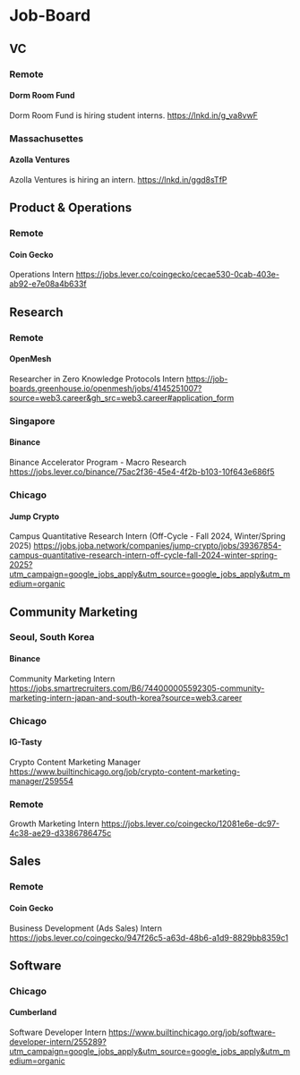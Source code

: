# Job-Board

## VC
### Remote
#### Dorm Room Fund
Dorm Room Fund is hiring student interns.
https://lnkd.in/g_va8vwF

### Massachusettes
#### Azolla Ventures
Azolla Ventures is hiring an intern.
https://lnkd.in/ggd8sTfP

## Product & Operations
### Remote
#### Coin Gecko
Operations Intern
https://jobs.lever.co/coingecko/cecae530-0cab-403e-ab92-e7e08a4b633f

## Research
### Remote
#### OpenMesh
Researcher in Zero Knowledge Protocols Intern
https://job-boards.greenhouse.io/openmesh/jobs/4145251007?source=web3.career&gh_src=web3.career#application_form

### Singapore
#### Binance
Binance Accelerator Program - Macro Research
https://jobs.lever.co/binance/75ac2f36-45e4-4f2b-b103-10f643e686f5

### Chicago
#### Jump Crypto
Campus Quantitative Research Intern (Off-Cycle - Fall 2024, Winter/Spring 2025)
https://jobs.joba.network/companies/jump-crypto/jobs/39367854-campus-quantitative-research-intern-off-cycle-fall-2024-winter-spring-2025?utm_campaign=google_jobs_apply&utm_source=google_jobs_apply&utm_medium=organic

## Community Marketing
### Seoul, South Korea
#### Binance
Community Marketing Intern
https://jobs.smartrecruiters.com/B6/744000005592305-community-marketing-intern-japan-and-south-korea?source=web3.career

### Chicago
#### IG-Tasty
Crypto Content Marketing Manager 
https://www.builtinchicago.org/job/crypto-content-marketing-manager/259554

### Remote
Growth Marketing Intern
https://jobs.lever.co/coingecko/12081e6e-dc97-4c38-ae29-d3386786475c

## Sales
### Remote
#### Coin Gecko
Business Development (Ads Sales) Intern
https://jobs.lever.co/coingecko/947f26c5-a63d-48b6-a1d9-8829bb8359c1

## Software
### Chicago
#### Cumberland
Software Developer Intern
https://www.builtinchicago.org/job/software-developer-intern/255289?utm_campaign=google_jobs_apply&utm_source=google_jobs_apply&utm_medium=organic


